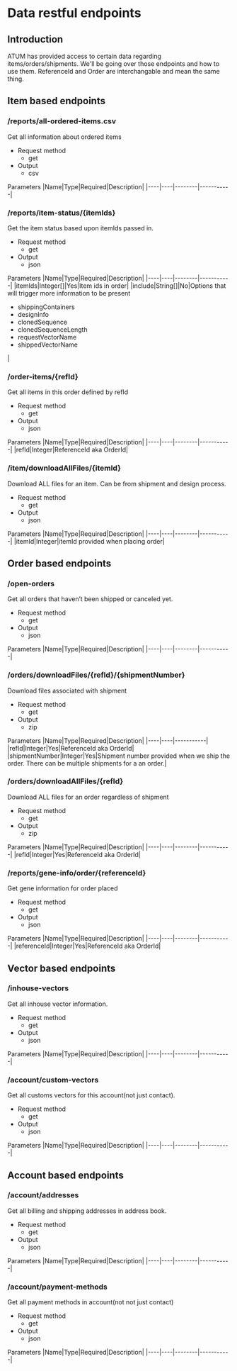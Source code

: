 # Data restful endpoints

## Introduction

ATUM has provided access to certain data regarding items/orders/shipments.  We'll be going over those endpoints and how to use them.  ReferenceId and Order are interchangable and mean the same thing.

## Item based endpoints

### /reports/all-ordered-items.csv
Get all information about ordered items

- Request method
  - get
- Output
  - csv

Parameters
|Name|Type|Required|Description|
|----|----|--------|-----------|

### /reports/item-status/{itemIds}
Get the item status based upon itemIds passed in.

- Request method
  - get
- Output
  - json

Parameters
|Name|Type|Required|Description|
|----|----|--------|-----------|
|itemIds|Integer[]|Yes|Item ids in order|
|include|String[]|No|Options that will trigger more information to be present</br><ul><li>shippingContainers</li><li>designInfo</li><li>clonedSequence</li><li>clonedSequenceLength</li><li>requestVectorName</li><li>shippedVectorName</li></ul>|


### /order-items/{refId}
Get all items in this order defined by refId

- Request method
  - get
- Output
  - json

Parameters
|Name|Type|Required|Description|
|----|----|--------|-----------|
|refId|Integer|ReferenceId aka OrderId|

### /item/downloadAllFiles/{itemId}
Download ALL files for an item.  Can be from shipment and design process.

- Request method
  - get
- Output
  - json

Parameters
|Name|Type|Required|Description|
|----|----|--------|-----------|
|itemId|Integer|itemId provided when placing order|

## Order based endpoints

### /open-orders
Get all orders that haven’t been shipped or canceled yet.

- Request method
  - get
- Output
  - json

Parameters
|Name|Type|Required|Description|
|----|----|--------|-----------|

### /orders/downloadFiles/{refId}/{shipmentNumber}
Download files associated with shipment

- Request method
  - get
- Output
  - zip

Parameters
|Name|Type|Required|Description|
|----|----|-----------|
|refId|Integer|Yes|ReferenceId aka OrderId|
|shipmentNumber|Integer|Yes|Shipment number provided when we ship the order.  There can be multiple shipments for a an order.|

### /orders/downloadAllFiles/{refId}
Download ALL files for an order regardless of shipment

- Request method
  - get
- Output
  - zip

Parameters
|Name|Type|Required|Description|
|----|----|--------|-----------|
|refId|Integer|Yes|ReferenceId aka OrderId|

### /reports/gene-info/order/{referenceId}
Get gene information for order placed

- Request method
  - get
- Output
  - json

Parameters
|Name|Type|Required|Description|
|----|----|--------|-----------|
|referenceId|Integer|Yes|ReferenceId aka OrderId|


## Vector based endpoints

### /inhouse-vectors
Get all inhouse vector information.

- Request method
  - get
- Output
  - json

Parameters
|Name|Type|Required|Description|
|----|----|--------|-----------|

### /account/custom-vectors
Get all customs vectors for this account(not just contact).

- Request method
  - get
- Output
  - json

Parameters
|Name|Type|Required|Description|
|----|----|--------|-----------|

## Account based endpoints

### /account/addresses
Get all billing and shipping addresses in address book.

- Request method
  - get
- Output
  - json

Parameters
|Name|Type|Required|Description|
|----|----|--------|-----------|

### /account/payment-methods
Get all payment methods in account(not not just contact)

- Request method
  - get
- Output
  - json

Parameters
|Name|Type|Required|Description|
|----|----|--------|-----------|
